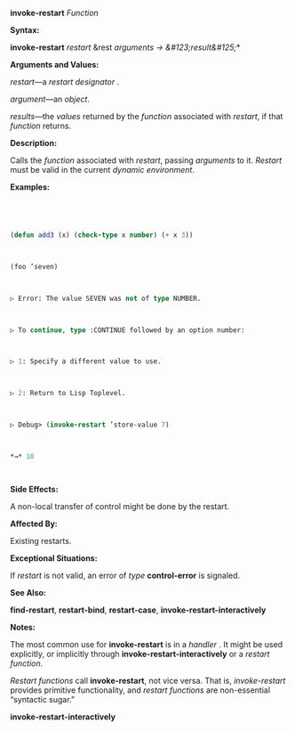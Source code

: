 **invoke-restart** *Function* 



**Syntax:** 



**invoke-restart** *restart* &rest *arguments → \&#123;result\&#125;*\* 







 



 



**Arguments and Values:** 



*restart*—a *restart designator* . 



*argument*—an *object*. 



*results*—the *values* returned by the *function* associated with *restart*, if that *function* returns. 



**Description:** 



Calls the *function* associated with *restart*, passing *arguments* to it. *Restart* must be valid in the current *dynamic environment*. 



**Examples:**
```lisp
 



(defun add3 (x) (check-type x number) (+ x 3)) 



(foo ’seven) 



▷ Error: The value SEVEN was not of type NUMBER. 



▷ To continue, type :CONTINUE followed by an option number: 



▷ 1: Specify a different value to use. 



▷ 2: Return to Lisp Toplevel. 



▷ Debug> (invoke-restart ’store-value 7) 



*→* 10 




```
**Side Effects:** 



A non-local transfer of control might be done by the restart. 



**Affected By:** 



Existing restarts. 



**Exceptional Situations:** 



If *restart* is not valid, an error of *type* **control-error** is signaled. 



**See Also:** 



**find-restart**, **restart-bind**, **restart-case**, **invoke-restart-interactively** 



**Notes:** 



The most common use for **invoke-restart** is in a *handler* . It might be used explicitly, or implicitly through **invoke-restart-interactively** or a *restart function*. 



*Restart functions* call **invoke-restart**, not vice versa. That is, *invoke-restart* provides primitive functionality, and *restart functions* are non-essential “syntactic sugar.” 







 



 



**invoke-restart-interactively** 



